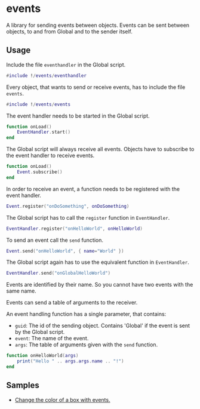 # events
A library for sending events between objects.
Events can be sent between objects, to and from Global and to the sender itself.

## Usage
Include the file ```eventhandler``` in the Global script.

```lua
#include !/events/eventhandler
```

Every object, that wants to send or receive events, has to include the file ```events```.

```lua
#include !/events/events
```

The event handler needs to be started in the Global script.

```lua
function onLoad()
    EventHandler.start()
end
```

The Global script will always receive all events. Objects have to subscribe to the event handler to receive events.

```lua
function onLoad()
    Event.subscribe()
end
```

In order to receive an event, a function needs to be registered with the event handler.

```lua
Event.register("onDoSomething", onDoSomething)
```

The Global script has to call the ```register``` function in ```EventHandler```.
```lua
EventHandler.register("onHelloWorld", onHelloWorld)
```

To send an event call the ```send``` function.
```lua
Event.send("onHelloWorld", { name="World" })
```

The Global script again has to use the equivalent function in ```EventHandler```.
```lua
EventHandler.send("onGlobalHelloWorld")
```

Events are identified by their name. So you cannot have two events with the same name.

Events can send a table of arguments to the receiver.

An event handling function has a single parameter, that contains:
* ```guid```: The id of the sending object. Contains 'Global' if the event is sent by the Global script.
* ```event```: The name of the event.
* ```args```: The table of arguments given with the ```send``` function.

```lua
function onHelloWorld(args)
    print("Hello " .. args.args.name .. "!")
end
```

## Samples
* [Change the color of a box with events. ](http://steamcommunity.com/sharedfiles/filedetails/?id=1148587732)
